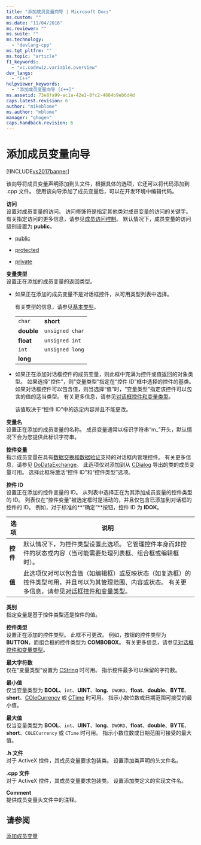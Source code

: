 ```yaml
---
title: "添加成员变量向导 | Microsoft Docs"
ms.custom: ""
ms.date: "11/04/2016"
ms.reviewer: ""
ms.suite: ""
ms.technology: 
  - "devlang-cpp"
ms.tgt_pltfrm: ""
ms.topic: "article"
f1_keywords: 
  - "vc.codewiz.variable.overview"
dev_langs: 
  - "C++"
helpviewer_keywords: 
  - "添加成员变量向导 [C++]"
ms.assetid: 73e8fa99-ac1a-42e2-8fc2-4684b9eb6d4d
caps.latest.revision: 6
author: "mikeblome"
ms.author: "mblome"
manager: "ghogen"
caps.handback.revision: 6
---
```

# 添加成员变量向导
[!INCLUDE[vs2017banner](../assembler/inline/includes/vs2017banner.md)]

该向导将成员变量声明添加到头文件，根据具体的选项，它还可以将代码添加到 .cpp 文件。  使用该向导添加了成员变量后，可以在开发环境中编辑代码。  
  
 **访问**  
 设置对成员变量的访问。  访问修饰符是指定其他类对成员变量的访问的关键字。  有关指定访问的更多信息，请参见[成员访问控制](../cpp/member-access-control-cpp.md)。  默认情况下，成员变量的访问级别设置为 **public**。  
  
-   [public](../cpp/public-cpp.md)  
  
-   [protected](../cpp/protected-cpp.md)  
  
-   [private](../cpp/private-cpp.md)  
  
 **变量类型**  
 设置正在添加的成员变量的返回类型。  
  
-   如果正在添加的成员变量不是对话框控件，从可用类型列表中选择。  
  
     有关类型的信息，请参见[基本类型](../cpp/fundamental-types-cpp.md)。  
  
    |||  
    |-|-|  
    |`char`|**short**|  
    |**double**|`unsigned char`|  
    |**float**|`unsigned int`|  
    |`int`|`unsigned long`|  
    |**long**||  
  
-   如果正在添加对话框控件的成员变量，则此框中充满为控件或值返回的对象类型。  如果选择“控件”，则“变量类型”指定在“控件 ID”框中选择的控件的基类。  如果对话框控件可以包含值，则当选择“值”时，“变量类型”指定该控件可以包含的值的适当类型。  有关更多信息，请参见[对话框控件和变量类型](../ide/dialog-box-controls-and-variable-types.md)。  
  
     该值取决于“控件 ID”中的选定内容并且不能更改。  
  
 **变量名**  
 设置正在添加的成员变量的名称。  成员变量通常以标识字符串“m\_”开头，默认情况下会为您提供此标识字符串。  
  
 **控件变量**  
 指示成员变量在具有[数据交换和数据验证](../mfc/dialog-data-exchange-and-validation.md)支持的对话框内管理控件。  有关更多信息，请参见 [DoDataExchange](../Topic/CWnd::DoDataExchange.md)。  此选项仅对添加到从 [CDialog](../mfc/reference/cdialog-class.md) 导出的类的成员变量可用。  选择此框将激活“控件 ID”和“控件类型”选项。  
  
 **控件 ID**  
 设置正在添加的控件变量的 ID。  从列表中选择正在为其添加成员变量的控件类型的 ID。  列表仅在“控件变量”被选定框时是活动的，并且仅包含已添加到对话框的控件的 ID。  例如，对于标准的**“确定”**按钮，控件 ID 为 **IDOK**。  
  
|选项|说明|  
|--------|--------|  
|**控件**|默认情况下，为控件类型设置此选项。  它管理控件本身而非控件的状态或内容（当可能需要处理列表框、组合框或编辑框时）。|  
|**值**|此选项仅对可以包含值（如编辑框）或反映状态（如复选框）的控件类型可用，并且可以为其管理范围、内容或状态。  有关更多信息，请参见[对话框控件和变量类型](../ide/dialog-box-controls-and-variable-types.md)。|  
  
 **类别**  
 指定变量是基于控件类型还是控件的值。  
  
 **控件类型**  
 设置正在添加的控件类型。  此框不可更改。  例如，按钮的控件类型为 **BUTTON**，而组合框的控件类型为 **COMBOBOX**。  有关更多信息，请参见[对话框控件和变量类型](../ide/dialog-box-controls-and-variable-types.md)。  
  
 **最大字符数**  
 仅在“变量类型”设置为 [CString](../atl-mfc-shared/reference/cstringt-class.md) 时可用。  指示控件最多可以保留的字符数。  
  
 **最小值**  
 仅当变量类型为 **BOOL、**`int`、**UINT**、**long**、`DWORD`、**float**、**double**、**BYTE**、**short**、[COleCurrency](../mfc/reference/colecurrency-class.md) 或 [CTime](../atl-mfc-shared/reference/ctime-class.md) 时可用。  指示小数位数或日期范围可接受的最小值。  
  
 **最大值**  
 仅当变量类型为 **BOOL**、`int`、**UINT**、**long**、`DWORD`、**float**、**double**、**BYTE**、**short**、`COLECurrency` 或 `CTime` 时可用。  指示小数位数或日期范围可接受的最大值。  
  
 **.h 文件**  
 对于 ActiveX 控件，其成员变量要求包装类。  设置添加类声明的头文件名。  
  
 **.cpp 文件**  
 对于 ActiveX 控件，其成员变量要求包装类。  设置添加类定义的实现文件名。  
  
 **Comment**  
 提供成员变量头文件中的注释。  
  
## 请参阅  
 [添加成员变量](../ide/adding-a-member-variable-visual-cpp.md)